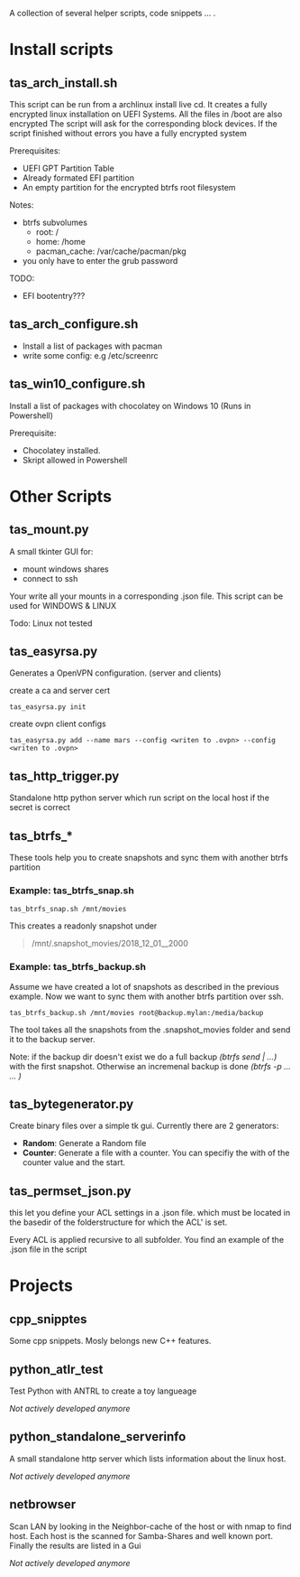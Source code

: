 A collection of several helper scripts, code snippets ... .  

# Install scripts

## tas_arch_install.sh
This script can be run from a archlinux install live cd. It creates a fully encrypted linux installation on UEFI Systems. All the files in /boot are also encrypted
The script will ask for the corresponding block devices. If the script finished without errors you have a fully encrypted system

Prerequisites:
* UEFI GPT Partition Table
* Already formated EFI partition 
* An empty partition for the encrypted btrfs root filesystem

Notes:
* btrfs subvolumes
    * root: / 
    * home: /home
    * pacman_cache: /var/cache/pacman/pkg
* you only have to enter the grub password

TODO:
* EFI bootentry???

## tas_arch_configure.sh
* Install a list of packages with pacman
* write some config: e.g /etc/screenrc

## tas_win10_configure.sh
Install a list of packages with chocolatey on Windows 10 (Runs in Powershell)

Prerequisite: 
* Chocolatey installed. 
* Skript allowed in Powershell

# Other Scripts

## tas_mount.py
A small tkinter GUI for:
* mount windows shares
* connect to ssh

Your write all your mounts in a corresponding .json file.
This script can be used for WINDOWS & LINUX

Todo: Linux not tested

## tas_easyrsa.py
Generates a OpenVPN configuration. (server and clients)

create a ca and server cert
```
tas_easyrsa.py init 
```

create ovpn client configs
```
tas_easyrsa.py add --name mars --config <writen to .ovpn> --config <writen to .ovpn>
```

## tas_http_trigger.py
Standalone http python server which run script on the local host if the secret is correct

## tas_btrfs_*
These tools help you to create snapshots and sync them with another btrfs partition

### Example: tas_btrfs_snap.sh
```
tas_btrfs_snap.sh /mnt/movies
```
This creates a  readonly snapshot under 
> /mnt/.snapshot_movies/2018_12_01__2000

### Example: tas_btrfs_backup.sh
Assume we have created a lot of snapshots as described in the previous example. Now we want to sync them with another btrfs partition over ssh.  
```
tas_btrfs_backup.sh /mnt/movies root@backup.mylan:/media/backup
```
The tool takes all the snapshots from the .snapshot_movies folder and send it to the backup server.

Note: if the backup dir doesn't exist we do a full backup *(btrfs send | ...)* with the first snapshot. Otherwise an incremenal backup is done *(btrfs -p ... ... )*

## tas_bytegenerator.py
Create binary files over a simple tk gui.
Currently there are 2 generators:
* **Random**: Generate a Random file
* **Counter**: Generate a file with a counter. You can specifiy the with of the counter value and the start.

## tas_permset_json.py
this let you define your ACL settings in a .json file. which must be located in the basedir of the folderstructure for which the ACL' is set. 

Every ACL is applied recursive to all subfolder. You find an example of the .json file in the script

# Projects

## cpp_snipptes
Some cpp snippets. Mosly belongs new C++ features.

## python_atlr_test
Test Python with ANTRL to create a toy langueage

*Not actively developed anymore*

## python_standalone_serverinfo
A small standalone http server which lists information about the linux host. 

*Not actively developed anymore*
 
## netbrowser
Scan LAN by looking in the Neighbor-cache of the host or with nmap to find host. Each host is the scanned for Samba-Shares and well known port. Finally the results are listed in a Gui

*Not actively developed anymore*



